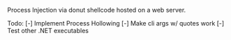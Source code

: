 Process Injection via donut shellcode hosted on a web server.

Todo:
[-] Implement Process Hollowing
[-] Make cli args w/ quotes work
[-] Test other .NET executables

